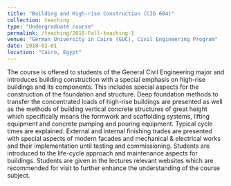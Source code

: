 ```yaml
---
title: "Building and High-rise Construction (CIG 604)"
collection: teaching
type: "Undergraduate course"
permalink: /teaching/2018-Fall-teaching-1
venue: "German University in Cairo (GUC), Civil Engineering Program"
date: 2018-02-01
location: "Cairo, Egypt"
---
```



The course is offered to students of the General Civil Engineering major and introduces building construction with a special emphasis on high-rise buildings and its components. This includes special aspects for the construction of the foundation and structure. Deep foundation methods to transfer the concentrated loads of high-rise buildings are presented as well as the methods of building vertical concrete structures of great height which specifically means the formwork and scaffolding systems, lifting equipment and concrete pumping and pouring equipment. Typical cycle times are explained. External and internal finishing trades are presented with special aspects of modern facades and mechanical & electrical works and their implementation until testing and commissioning. Students are introduced to the life-cycle approach and maintenance aspects for buildings. Students are given in the lectures relevant websites which are recommended for visit to further enhance the understanding of the course subject.

